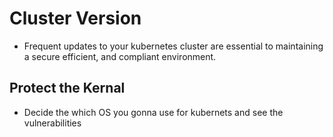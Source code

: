 # Cluster Version

- Frequent updates to your kubernetes cluster are essential to maintaining a secure efficient, and compliant environment.


## Protect the Kernal

- Decide the which OS you gonna use for kubernets and see the vulnerabilities
